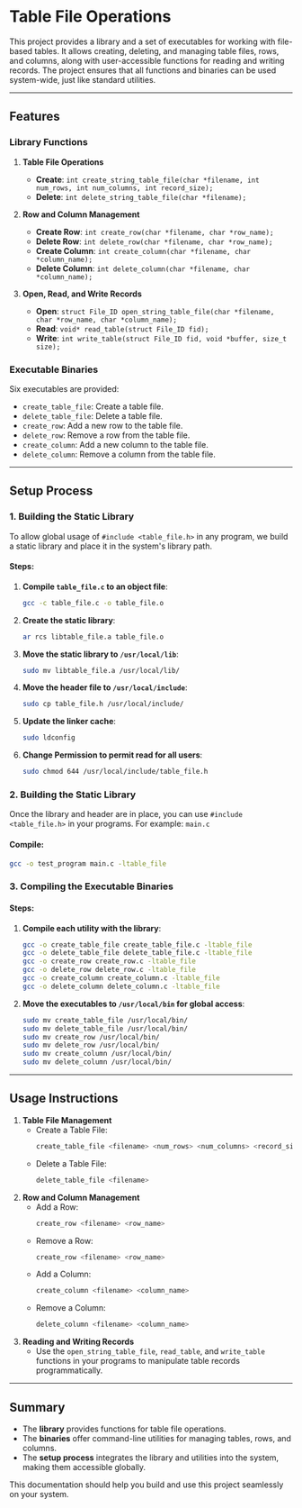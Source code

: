 # Table File Operations

This project provides a library and a set of executables for working with file-based tables. It allows creating, deleting, and managing table files, rows, and columns, along with user-accessible functions for reading and writing records. The project ensures that all functions and binaries can be used system-wide, just like standard utilities.

---

## Features

### Library Functions
1. **Table File Operations**
   - **Create**: `int create_string_table_file(char *filename, int num_rows, int num_columns, int record_size);`
   - **Delete**: `int delete_string_table_file(char *filename);`

2. **Row and Column Management**
   - **Create Row**: `int create_row(char *filename, char *row_name);`
   - **Delete Row**: `int delete_row(char *filename, char *row_name);`
   - **Create Column**: `int create_column(char *filename, char *column_name);`
   - **Delete Column**: `int delete_column(char *filename, char *column_name);`

3. **Open, Read, and Write Records**
   - **Open**: `struct File_ID open_string_table_file(char *filename, char *row_name, char *column_name);`
   - **Read**: `void* read_table(struct File_ID fid);`
   - **Write**: `int write_table(struct File_ID fid, void *buffer, size_t size);`

### Executable Binaries
Six executables are provided:
- `create_table_file`: Create a table file.
- `delete_table_file`: Delete a table file.
- `create_row`: Add a new row to the table file.
- `delete_row`: Remove a row from the table file.
- `create_column`: Add a new column to the table file.
- `delete_column`: Remove a column from the table file.

---

## Setup Process

### 1. Building the Static Library
To allow global usage of `#include <table_file.h>` in any program, we build a static library and place it in the system's library path.

#### Steps:
1. **Compile `table_file.c` to an object file**:
   ```bash
   gcc -c table_file.c -o table_file.o
2. **Create the static library**:
   ```bash
   ar rcs libtable_file.a table_file.o
3. **Move the static library to `/usr/local/lib`**:
   ```bash
   sudo mv libtable_file.a /usr/local/lib/
4. **Move the header file to `/usr/local/include`**:
   ```bash
   sudo cp table_file.h /usr/local/include/
5. **Update the linker cache**:
   ```bash
   sudo ldconfig
6. **Change Permission to permit read for all users**:
   ```bash
   sudo chmod 644 /usr/local/include/table_file.h

### 2. Building the Static Library
Once the library and header are in place, you can use `#include <table_file.h>` in your programs. For example:
`main.c`

#### Compile:
```bash
gcc -o test_program main.c -ltable_file
```

### 3. Compiling the Executable Binaries

#### Steps:
1. **Compile each utility with the library**:
   ```bash
   gcc -o create_table_file create_table_file.c -ltable_file
   gcc -o delete_table_file delete_table_file.c -ltable_file
   gcc -o create_row create_row.c -ltable_file
   gcc -o delete_row delete_row.c -ltable_file
   gcc -o create_column create_column.c -ltable_file
   gcc -o delete_column delete_column.c -ltable_file
2. **Move the executables to `/usr/local/bin` for global access**:
   ```bash
   sudo mv create_table_file /usr/local/bin/
   sudo mv delete_table_file /usr/local/bin/
   sudo mv create_row /usr/local/bin/
   sudo mv delete_row /usr/local/bin/
   sudo mv create_column /usr/local/bin/
   sudo mv delete_column /usr/local/bin/
   ```
---

## Usage Instructions
1. **Table File Management**
   - Create a Table File:
     ```bash
     create_table_file <filename> <num_rows> <num_columns> <record_size>
     ```
   - Delete a Table File:
     ```bash
     delete_table_file <filename>
     ```
2. **Row and Column Management**
   - Add a Row:
     ```bash
     create_row <filename> <row_name>
     ```
   - Remove a Row:
     ```bash
     create_row <filename> <row_name>
     ```
   - Add a Column:
     ```bash
     create_column <filename> <column_name>
     ```
   - Remove a Column:
     ```bash
     delete_column <filename> <column_name>
     ```
3. **Reading and Writing Records**
   - Use the `open_string_table_file`, `read_table`, and `write_table` functions in your programs to manipulate table records programmatically.

---

## Summary
- The **library** provides functions for table file operations.
- The **binaries** offer command-line utilities for managing tables, rows, and columns.
- The **setup process** integrates the library and utilities into the system, making them accessible globally.

This documentation should help you build and use this project seamlessly on your system.
